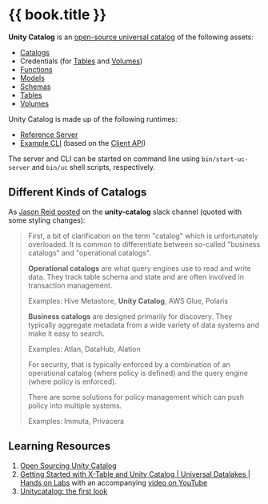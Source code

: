 # {{ book.title }}

**Unity Catalog** is an [open-source universal catalog](https://www.unitycatalog.io/) of the following assets:

* [Catalogs](../server/CatalogService.md)
* Credentials (for [Tables](../server/TemporaryTableCredentialsService.md) and [Volumes](../server/TemporaryVolumeCredentialsService.md))
* [Functions](../server/FunctionService.md)
* [Models](../server/ModelService.md)
* [Schemas](../server/SchemaService.md)
* [Tables](../server/TableService.md)
* [Volumes](../server/VolumeService.md)

Unity Catalog is made up of the following runtimes:

* [Reference Server](../server/index.md)
* [Example CLI](../cli/index.md) (based on the [Client API](../client/index.md))

The server and CLI can be started on command line using `bin/start-uc-server` and `bin/uc` shell scripts, respectively.

## Different Kinds of Catalogs

As [Jason Reid posted](https://unitycatalog.slack.com/archives/C076YREKX8W/p1723847215055299?thread_ts=1723739789.081249&cid=C076YREKX8W) on the **unity-catalog** slack channel (quoted with some styling changes):

> First, a bit of clarification on the term "catalog" which is unfortunately overloaded. It is common to differentiate between so-called "business catalogs" and "operational catalogs".
>
> **Operational catalogs** are what query engines use to read and write data. They track table schema and state and are often involved in transaction management.
>
> Examples: Hive Metastore, **Unity Catalog**, AWS Glue, Polaris
>
> **Business catalogs** are designed primarily for discovery. They typically aggregate metadata from a wide variety of data systems and make it easy to search.
>
> Examples: Atlan, DataHub, Alation
>
> For security, that is typically enforced by a combination of an operational catalog (where policy is defined) and the query engine (where policy is enforced).
>
> There are some solutions for policy management which can push policy into multiple systems.
>
> Examples: Immuta, Privacera

## Learning Resources

1. [Open Sourcing Unity Catalog](https://www.databricks.com/blog/open-sourcing-unity-catalog)
1. [Getting Started with X-Table and Unity Catalog | Universal Datalakes | Hands on Labs](https://www.linkedin.com/pulse/getting-started-x-table-unity-catalog-universal-datalakes-soumil-shah-l3rpe/) with an accompanying [video on YouTube](https://youtu.be/1SKQRrenBj4)
1. [Unitycatalog: the first look](https://semyonsinchenko.github.io/ssinchenko/post/uniticatalog-first-look/)

